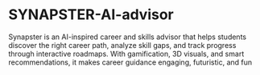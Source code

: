 # SYNAPSTER-AI-advisor
Synapster is an AI-inspired career and skills advisor that helps students discover the right career path, analyze skill gaps, and track progress through interactive roadmaps. With gamification, 3D visuals, and smart recommendations, it makes career guidance engaging, futuristic, and fun
